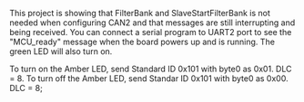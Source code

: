 

This project is showing that FilterBank and SlaveStartFilterBank is not needed when configuring CAN2 and that messages are still interrupting and being received.
You can connect a serial program to UART2 port to see the "MCU_ready" message when the board powers up and is running. The green LED will also turn on.

To turn on the Amber LED, send Standard ID 0x101 with byte0 as 0x01. DLC = 8.
To turn off the Amber LED, send Standar ID 0x101 with byte0 as 0x00. DLC = 8;


